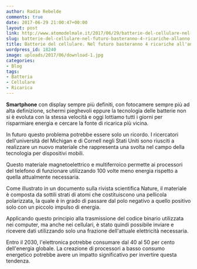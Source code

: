 ```yaml
---
author: Radio Rebelde
comments: true
date: 2017-06-29 21:00:47+00:00
layout: post
link: http://www.atomodelmale.it/2017/06/29/batterie-del-cellulare-nel-futuro-basteranno-4-ricariche-allanno/
slug: batterie-del-cellulare-nel-futuro-basteranno-4-ricariche-allanno
title: Batterie del cellulare. Nel futuro basteranno 4 ricariche all'anno
wordpress_id: 18240
image: uploads/2017/06/download-1.jpg
categories:
- Blog
tags:
- Batteria
- Cellulare
- Ricarica
---
```


**Smartphone** con display sempre più definiti, con fotocamere sempre più ad alta definizione, schermi pieghevoli eppure la tecnologia delle batterie non si è evoluta con la stessa velocità e oggi lottiamo tutti i giorni per risparmiare energia e cercare la fonte di ricarica più vicina.

In futuro questo problema potrebbe essere solo un ricordo. I ricercatori dell'università del Michigan e di Cornell negli Stati Uniti sono riusciti a realizzare un nuovo materiale che rappresenta una svolta nel campo della tecnologia per dispositivi mobili.

Questo materiale magnetoelettrico e multiferroico permette ai processori del telefono di funzionare utilizzando 100 volte meno energia rispetto a quella attualmente necessaria.

Come illustrato in un documento sulla rivista scientifica Nature, il materiale è composta da sottili strati di atomi che costituiscono una pellicola polarizzata, la quale è in grado di passare dal polo negativo a quello positivo solo con un piccolo impulso di energia.

Applicando questo principio alla trasmissione del codice binario utilizzata nei computer, ma anche nei cellulari, è stato quindi possibile inviare e ricevere dati utilizzando solo una frazione dell'attuale elettricità necessaria.

Entro il 2030, l'elettronica potrebbe consumare dal 40 al 50 per cento dell'energia globale. La creazione di processori a basso consumo energetico potrebbe avere un impatto significativo per invertire questa tendenza.
